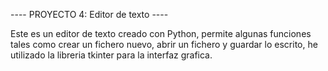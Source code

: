 ---- PROYECTO 4: Editor de texto ----

Este es un editor de texto creado con Python, permite algunas funciones tales como crear un fichero nuevo, abrir un fichero y guardar lo escrito, he utilizado la libreria tkinter para la interfaz grafica.
